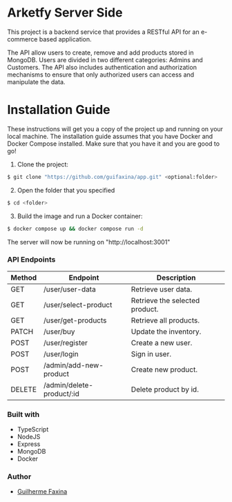 # Arketfy Server Side
This project is a backend service that provides a RESTful API for an e-commerce based application.

The API allow users to create, remove and add products stored in MongoDB. Users are divided in two different categories: Admins and Customers. The API also includes authentication and authorization mechanisms to ensure that only authorized users can access and manipulate the data.

# Installation Guide

These instructions will get you a copy of the project up and running on your local machine.
The installation guide assumes that you have Docker and Docker Compose installed. Make sure that you have it and you are good to go!

1. Clone the project:
```sh
$ git clone "https://github.com/guifaxina/app.git" <optional:folder>
```
2. Open the folder that you specified
```sh
$ cd <folder>
```
3. Build the image and run a Docker container:
```sh
$ docker compose up && docker compose run -d 
```
The server will now be running on "http://localhost:3001"
### API Endpoints

| Method | Endpoint | Description |
| ------ | -------- | ----------- |
| GET    | /user/user-data   | Retrieve user data. |
| GET    | /user/select-product | Retrieve the selected product. |
| GET    | /user/get-products | Retrieve all products. |
| PATCH  | /user/buy | Update the inventory. |
| POST   | /user/register | Create a new user. |
| POST   | /user/login | Sign in user. |
| POST   | /admin/add-new-product | Create new product. |
| DELETE | /admin/delete-product/:id | Delete product by id. |

### Built with
* TypeScript
* NodeJS
 * Express
* MongoDB
* Docker

### Author
* [Guilherme Faxina](https://www.linkedin.com/in/guifaxina/)
